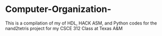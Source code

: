 # Computer-Organization-
This is a compilation of my of HDL, HACK ASM, and Python codes for the nand2tetris project for my CSCE 312 Class at Texas A&amp;M

